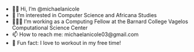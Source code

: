 ### 

<!--
**michaelanicole/michaelanicole** is a ✨ _special_ ✨ repository because its `README.md` (this file) appears on your GitHub profile.

Here are some ideas to get you started:

 🔭 I’m currently working on ...
- 🌱 I’m currently learning ...
- 👯 I’m looking to collaborate on ...
- 🤔 I’m looking for help with ...
- 💬 Ask me about ...
- 📫 How to reach me: ...
- 😄 Pronouns: ...
- ⚡ Fun fact: ...
-->

<ul>
  <li>👋🏾 Hi, I’m @michaelanicole</li>
  <li>👀 I’m interested in Computer Science and Africana Studies</li>
  <li>👩🏾‍💻 I’m working as a Computing Fellow at the Barnard College Vagelos Computational Science Center</li>
  <li>📫 How to reach me: michaelanicole03@gmail.com</li>
  <li>🤪 Fun fact: I love to workout in my free time!</li>
</ul> 
